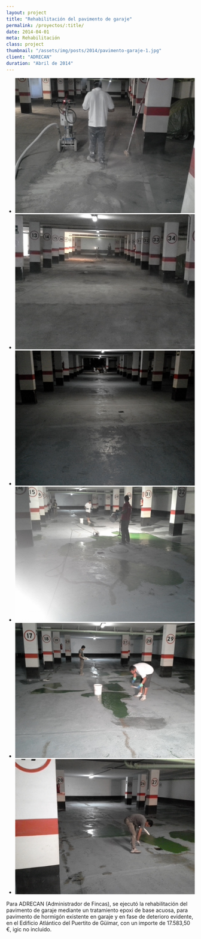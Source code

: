 ```yaml
---
layout: project
title: "Rehabilitación del pavimento de garaje"
permalink: /proyectos/:title/
date: 2014-04-01
meta: Rehabilitación
class: project
thumbnail: "/assets/img/posts/2014/pavimento-garaje-1.jpg"
client: "ADRECAN"
duration: "Abril de 2014"
---
```


<div class="flexslider  u-mb++">
  <ul class="slides">
    <li>
      <img src="/assets/img/posts/2014/pavimento-garaje-1.jpg" />
    </li>
    <li>
      <img src="/assets/img/posts/2014/pavimento-garaje-2.jpg" />
    </li>
    <li>
      <img src="/assets/img/posts/2014/pavimento-garaje-3.jpg" />
    </li>
    <li>
      <img src="/assets/img/posts/2014/pavimento-garaje-4.jpg" />
    </li>
    <li>
      <img src="/assets/img/posts/2014/pavimento-garaje-5.jpg" />
    </li>
    <li>
      <img src="/assets/img/posts/2014/pavimento-garaje-6.jpg" />
    </li>
  </ul>
</div><!-- /flexslider -->

Para ADRECAN (Administrador de Fincas), se ejecutó la rehabilitación del pavimento de garaje mediante un tratamiento epoxi de base acuosa, para pavimento de hormigón existente en garaje y en fase de deterioro evidente, en el Edificio Atlántico del Puertito de Güímar, con un importe de 17.583,50 €, igic no incluido.
